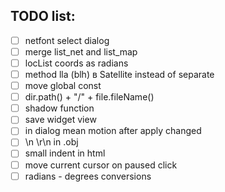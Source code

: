 ## TODO list:
- [ ] netfont select dialog
- [ ] merge list_net and list_map
- [ ] locList coords as radians
- [ ] method lla (blh) в Satellite instead of separate
- [ ] move global const
- [ ] dir.path() + "/" + file.fileName()
- [ ] shadow function
- [ ] save widget view
- [ ] in dialog mean motion after apply changed
- [ ] \n \r\n in .obj
- [ ] small indent in html
- [ ] move current cursor on paused click
- [ ] radians - degrees conversions
